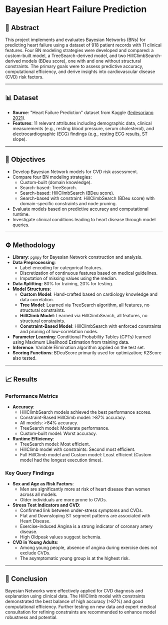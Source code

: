 # Bayesian Heart Failure Prediction

## 📜 Abstract

This project implements and evaluates Bayesian Networks (BNs) for predicting heart failure using a dataset of 918 patient records with 11 clinical features. Four BN modeling strategies were developed and compared: a custom-built model, a TreeSearch-derived model, and two HillClimbSearch-derived models (BDeu score), one with and one without structural constraints. The primary goals were to assess predictive accuracy, computational efficiency, and derive insights into cardiovascular disease (CVD) risk factors.

---

## 📊 Dataset

* **Source**: "Heart Failure Prediction" dataset from Kaggle ([fedesoriano 2021](https://www.kaggle.com/datasets/fedesoriano/heart-failure-prediction)).
* **Features**: 11 relevant attributes including demographic data, clinical measurements (e.g., resting blood pressure, serum cholesterol), and electrocardiographic (ECG) findings (e.g., resting ECG results, ST slope).

---

## 🎯 Objectives

* Develop Bayesian Network models for CVD risk assessment.
* Compare four BN modeling strategies:
    * Custom-built (domain knowledge).
    * Search-based: TreeSearch.
    * Search-based: HillClimbSearch (BDeu score).
    * Search-based with constraint: HillClimbSearch (BDeu score) with domain-specific constraints and node pruning.
* Evaluate models based on predictive accuracy and computational runtime.
* Investigate clinical conditions leading to heart disease through model queries.

---

## ⚙️ Methodology

* **Library**: `pgmpy` for Bayesian Network construction and analysis.
* **Data Preprocessing**:
    * Label encoding for categorical features.
    * Discretization of continuous features based on medical guidelines.
    * Imputation of missing values using the median.
* **Data Splitting**: 80% for training, 20% for testing.
* **Model Structures**:
    * **Custom Model**: Hand-crafted based on cardiology knowledge and data correlation.
    * **Tree Model**: Learned via TreeSearch algorithm, all features, no structural constraints.
    * **HillClimb Model**: Learned via HillClimbSearch, all features, no structural constraints.
    * **Constraint-Based Model**: HillClimbSearch with enforced constraints and pruning of low-correlation nodes.
* **Parameter Learning**: Conditional Probability Tables (CPTs) learned using Maximum Likelihood Estimation from training data.
* **Inference**: Variable Elimination algorithm applied on the test set.
* **Scoring Functions**: BDeuScore primarily used for optimization; K2Score also tested.

---

## 📈 Results

### Performance Metrics

* **Accuracy**:
    * HillClimbSearch models achieved the best performance scores.
    * Constraint-Based HillClimb model: >87% accuracy.
    * All models: >84% accuracy.
    * TreeSearch model: Moderate performance.
    * Custom-built model: Worst accuracy.
* **Runtime Efficiency**:
    * TreeSearch model: Most efficient.
    * HillClimb model with constraints: Second most efficient.
    * Full HillClimb model and Custom model: Least efficient (Custom model had the longest execution times).

### Key Query Findings

* **Sex and Age as Risk Factors**:
    * Men are significantly more at risk of heart disease than women across all models.
    * Older individuals are more prone to CVDs.
* **Stress Test Indicators and CVD**:
    * Confirmed link between under-stress symptoms and CVDs.
    * Flat and Downsloping ST segment patterns are associated with Heart Disease.
    * Exercise-induced Angina is a strong indicator of coronary artery disease.
    * High Oldpeak values suggest ischemia.
* **CVD in Young Adults**:
    * Among young people, absence of angina during exercise does not exclude CVDs.
    * The asymptomatic young group is at the highest risk.

---

## 🏁 Conclusion

Bayesian Networks were effectively applied for CVD diagnosis and explanation using clinical data. The HillClimb model with constraints demonstrated the best balance of high accuracy (>87%) and good computational efficiency. Further testing on new data and expert medical consultation for refining constraints are recommended to enhance model robustness and potential.
